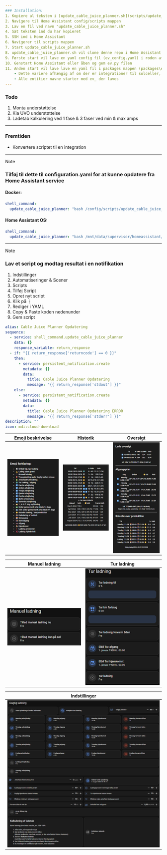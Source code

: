 ```yaml
---
### Installation:
1. Kopiere al teksten i [update_cable_juice_planner.sh](scripts/update_cable_juice_planner.sh)
2. Navigere til Home Assistant config/scripts mappen 
3. Lav en fil ved navn "update_cable_juice_planner.sh"
4. Sæt teksten ind du har kopieret
5. SSH ind i Home Assistant
6. Navigerer til scripts mappen
7. Start update_cable_juice_planner.sh
8. update_cable_juice_planner.sh vil clone denne repo i Home Assistant mappen og pyscript/ev.py vil starte.
9. Første start vil lave en yaml config fil (ev_config.yaml) i roden af Home Assistant mappen
10. Genstart Home Assistant eller åben og gem ev.py filen
11. Anden start vil lave lave en yaml fil i packages mappen (packages\ev.yaml) med alle entities scriptet bruger \
    - Dette variere afhængig af om der er integrationer til solceller, el bilen osv. der bliver registreret i konfig filen
    - Alle entitier navne starter med ev_ der laves
---
```


### Todo
1. Monta understøttelse
2. Kia UVO understøttelse
3. Ladetab kalkulering ved 1 fase & 3 faser ved min & max amps
---
### Fremtiden
- Konvertere scriptet til en integration
---
> [!Note]
> ### Tilføj til dette til configuration.yaml for at kunne opdatere fra Home Assistant service
> #### Docker:
> ```yaml
> shell_command:
>   update_cable_juice_planner: "bash /config/scripts/update_cable_juice_planner.sh"
> ```
> 
> #### Home Assistant OS:
> ```yaml
> shell_command:
>   update_cable_juice_planner: "bash /mnt/data/supervisor/homeassistant/scripts/update_cable_juice_planner.sh"
> ```
---
> [!Note]
> ### Lav et script og modtag resultat i en notifikation
> 1. Indstillinger
> 2. Automatiseringer & Scener
> 3. Scripts
> 4. Tilføj Script
> 5. Opret nyt script
> 6. Klik på ⋮
> 7. Rediger i YAML
> 8. Copy & Paste koden nedenunder
> 9. Gem script
> ```yaml
> alias: Cable Juice Planner Opdatering
> sequence:
>   - service: shell_command.update_cable_juice_planner
>     data: {}
>     response_variable: return_response
>   - if: "{{ return_response['returncode'] == 0 }}"
>     then:
>       - service: persistent_notification.create
>         metadata: {}
>         data:
>           title: Cable Juice Planner Opdatering
>           message: "{{ return_response['stdout'] }}"
>     else:
>       - service: persistent_notification.create
>         metadata: {}
>         data:
>           title: Cable Juice Planner Opdatering ERROR
>           message: "{{ return_response['stderr'] }}"
> description: ""
> icon: mdi:cloud-download
> ```
| Emoji beskrivelse | Historik | Oversigt |
| --- | --- | --- |
| ![Emoji beskrivelse](Cable-Juice-Planner-Readme/emoji_description.png) | ![Historik](Cable-Juice-Planner-Readme/history.png) | ![Oversigt](Cable-Juice-Planner-Readme/overview.png) |

| Manuel ladning | Tur ladning |
| --- | --- | 
| ![Manuel](Cable-Juice-Planner-Readme/manual.png) | ![Tur](https://github.com/dezito/Cable-Juice-Planner/blob/master/Cable-Juice-Planner-Readme/trip.png) |

| Indstillinger |
| --- |
| ![Indstillinger](https://github.com/dezito/Cable-Juice-Planner/blob/master/Cable-Juice-Planner-Readme/settings.png) |
